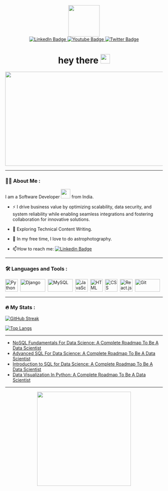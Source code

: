 <div id="header" align="center">
  <img src="https://media.giphy.com/media/zhYSVCirREeIZtONCI/giphy.gif" width="100"/>
</div>

<div id="badges" align="center">
  <a href="https://www.linkedin.com/in/koustav-hazra-/">
    <img src="https://img.shields.io/badge/LinkedIn-blue?style=for-the-badge&logo=linkedin&logoColor=white" alt="LinkedIn Badge"/>
  </a>
  <a href="https://medium.com/@datasthan">
    <img src="https://img.shields.io/badge/Medium-black?style=for-the-badge&logo=medium&logoColor=white" alt="Youtube Badge"/>
  </a>
  <a href="https://fueler.io/koustav">
    <img src="https://img.shields.io/badge/Fueler.io-cyan?style=for-the-badge&logo=blog&logoColor=navy" alt="Twitter Badge"/>
  </a>
</div>

<div id="badges" align="center">
  <img src="https://komarev.com/ghpvc/?username=KoustavHazra&style=flat-square&color=blue" alt=""/>
</div>

<h1 align="center">
  hey there
  <img src="https://media.giphy.com/media/hvRJCLFzcasrR4ia7z/giphy.gif" width="30px"/>
</h1>

<div align="center">
  <img src="https://media.giphy.com/media/WUlplcMpOCEmTGBtBW/giphy.gif" width="600" height="300"/>
</div>

---

### :man_technologist: About Me :
I am a Software Developer <img src="https://media.giphy.com/media/NWkT8IM7WoQXSJR1fB/giphy.gif" width="30"> from India.

- :zap: I drive business value by optimizing scalability, data security, and system reliability while enabling seamless integrations and fostering collaboration for innovative solutions.

- :seedling: Exploring Technical Content Writing.

- :telescope: In my free time, I love to do astrophotography.

- :mailbox:How to reach me: [![Linkedin Badge](https://img.shields.io/badge/LinkedIn-blue?style=for-the-badge&logo=linkedin&logoColor=white)](https://www.linkedin.com/in/koustav-hazra-/)

---

### :hammer_and_wrench: Languages and Tools :
<div>
  <img src="https://media.giphy.com/media/KAq5w47R9rmTuvWOWa/giphy.gif" title="Python" alt="Python" width="40" height="40"/>&nbsp;
  <img src="https://media.giphy.com/media/EvG0swLUXMRE5QrleR/giphy.gif" title="Django"  alt="Django" width="80" height="40"/>&nbsp;
  <img src="https://media.giphy.com/media/C8Tij3iox3coBSqVWE/giphy.gif" title="MySQL"  alt="MySQL" width="80" height="40"/>&nbsp;
  <img src="https://media.giphy.com/media/SvFocn0wNMx0iv2rYz/giphy.gif" title="JavaScript"  alt="JavaScript" width="40" height="40"/>&nbsp;
  <img src="https://media.giphy.com/media/XAxylRMCdpbEWUAvr8/giphy.gif" title="HTML" alt="HTML" width="40" height="40"/>&nbsp;
  <img src="https://media.giphy.com/media/fsEaZldNC8A1PJ3mwp/giphy.gif" title="CSS" alt="CSS" width="40" height="40"/>&nbsp;
  <img src="https://media.giphy.com/media/eNAsjO55tPbgaor7ma/giphy.gif" title="React.js" alt="React.js" width="40" height="40"/>&nbsp;
  <img src="https://media.giphy.com/media/kH1DBkPNyZPOk0BxrM/giphy.gif" title="Git" **alt="Git" width="80" height="40"/>
</div>

---

### :fire: My Stats :
[![GitHub Streak](http://github-readme-streak-stats.herokuapp.com?user=KoustavHazra&theme=dark&background=000000)](https://git.io/streak-stats)

[![Top Langs](https://github-readme-stats.vercel.app/api/top-langs/?username=KoustavHazra&layout=compact&theme=vision-friendly-dark)](https://github.com/anuraghazra/github-readme-stats)

---

<!-- BLOG-POST-LIST:START -->
- [NoSQL Fundamentals For Data Science: A Complete Roadmap To Be A Data Scientist](https://medium.com/@datasthan/nosql-fundamentals-for-data-science-65e33209c017?source=rss-b38e15b71829------2)
- [Advanced SQL For Data Science: A Complete Roadmap To Be A Data Scientist](https://medium.com/@datasthan/advanced-sql-for-data-science-11c6cafc829?source=rss-b38e15b71829------2)
- [Introduction to SQL for Data Science: A Complete Roadmap To Be A Data Scientist](https://medium.com/@datasthan/introduction-to-sql-for-data-science-a-complete-roadmap-to-be-a-data-scientist-37d77eecfab8?source=rss-b38e15b71829------2)
- [Data Visualization In Python: A Complete Roadmap To Be A Data Scientist](https://medium.com/@datasthan/data-visualization-in-python-2bc93894caa0?source=rss-b38e15b71829------2)
<!-- BLOG-POST-LIST:END -->

---

<div align="center">
  <img src="https://media.giphy.com/media/vaCfH4WZ6kE4Jel6K5/giphy.gif" width="300" height="300"/>
</div>
